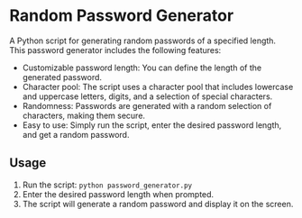 # Random Password Generator

A Python script for generating random passwords of a specified length. This password generator includes the following features:

- Customizable password length: You can define the length of the generated password.
- Character pool: The script uses a character pool that includes lowercase and uppercase letters, digits, and a selection of special characters.
- Randomness: Passwords are generated with a random selection of characters, making them secure.
- Easy to use: Simply run the script, enter the desired password length, and get a random password.

## Usage

1. Run the script: `python password_generator.py`
2. Enter the desired password length when prompted.
3. The script will generate a random password and display it on the screen.
